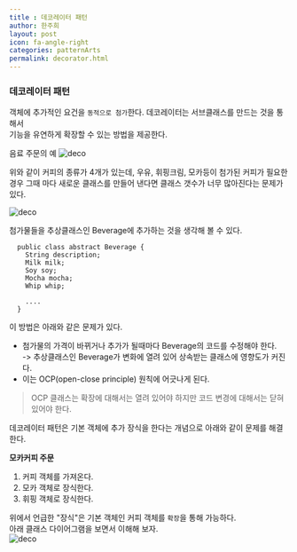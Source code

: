```yaml
---
title : 데코레이터 패턴
author: 한주희
layout: post
icon: fa-angle-right
categories: patternArts
permalink: decorator.html
---
```


### 데코레이터 패턴 
  객체에 추가적인 요건을 <code>동적으로 첨가</code>한다. 데코레이터는 서브클래스를 만드는 것을 통해서  
  기능을 유연하게 확장할 수 있는 방법을 제공한다.
 
  음료 주문의 예
 ![deco]({{site.baseurl}}/assets/images/pattern/deco.png)
 
 위와 같이 커피의 종류가 4개가 있는데, 우유, 휘핑크림, 모카등이 첨가된 커피가 필요한
 경우 그때 마다 새로운 클래스를 만들어 낸다면 클래스 갯수가 너무 많아진다는 문제가 있다.  
 
 ![deco]({{site.baseurl}}/assets/images/pattern/deco1.png)

 첨가물들을 추상클래스인 Beverage에 추가하는 것을 생각해 볼 수 있다.
~~~
  public class abstract Beverage {
    String description;
    Milk milk;
    Soy soy;
    Mocha mocha;
    Whip whip;
    
    ....
  }
~~~
 이 방법은 아래와 같은 문제가 있다.
 * 첨가물의 가격이 바뀌거나 추가가 될때마다 Beverage의 코드를 수정해야 한다.  
   -> 추상클래스인 Beverage가 변화에 열려 있어 상속받는 클래스에 영향도가 커진다.
 * 이는 OCP(open-close principle) 원칙에 어긋나게 된다.
 
 > OCP
   클래스는 확장에 대해서는 열려 있어야 하지만 코드 변경에 대해서는 닫혀 있어야 한다.
   
데코레이터 패턴은 기본 객체에 추가 장식을 한다는 개념으로 아래와 같이 문제를 해결한다.

**모카커피 주문**
  1. 커피 객체를 가져온다.
  2. 모카 객체로 장식한다.
  3. 휘핑 객체로 장식한다.

위에서 언급한 "장식"은 기본 객체인 커피 객체를 <code>확장</code>을 통해 가능하다.  
아래 클래스 다이어그램을 보면서 이해해 보자.  
 ![deco]({{site.baseurl}}/assets/images/pattern/deco2.png)

 
